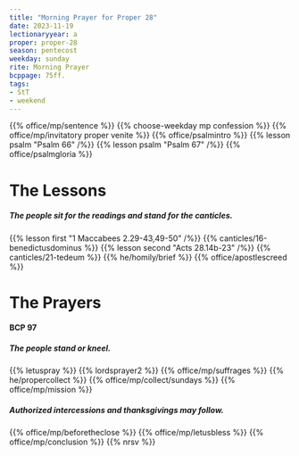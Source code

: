 ```yaml
---
title: "Morning Prayer for Proper 28"
date: 2023-11-19
lectionaryyear: a
proper: proper-28
season: pentecost
weekday: sunday
rite: Morning Prayer
bcppage: 75ff.
tags:
- StT
- weekend
---
```

{{% office/mp/sentence %}}
{{% choose-weekday mp confession %}}
{{% office/mp/invitatory proper venite %}}
{{% office/psalmintro %}}
{{% lesson psalm "Psalm 66" /%}}
{{% lesson psalm "Psalm 67" /%}}
{{% office/psalmgloria %}}
# The Lessons
##### The people sit for the readings and stand for the canticles.
{{% lesson first "1 Maccabees 2.29-43,49-50" /%}}
{{% canticles/16-benedictusdominus %}}
{{% lesson second "Acts 28.14b-23" /%}}
{{% canticles/21-tedeum %}}
{{% he/homily/brief %}}
{{% office/apostlescreed %}}
# The Prayers
#### BCP 97
##### The people stand or kneel.
{{% letuspray %}}
{{% lordsprayer2 %}}
{{% office/mp/suffrages %}}
{{% he/propercollect %}}
{{% office/mp/collect/sundays %}}
{{% office/mp/mission %}}
##### Authorized intercessions and thanksgivings may follow.
{{% office/mp/beforetheclose %}}
{{% office/mp/letusbless %}}
{{% office/mp/conclusion %}}
{{% nrsv %}}

